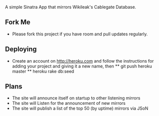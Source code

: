 A simple Sinatra App that mirrors Wikileak's Cablegate Database.

Fork Me
-------

* Please fork this project if you have room and pull updates regularly.

Deploying
---------

* Create an account on http://heroku.com and follow the instructions for adding your project and giving it a new name, then
** git push heroku master
** heroku rake db:seed

Plans
-----

* The site will announce itself on startup to other listening mirrors
* The site will Listen for the announcement of new mirrors
* The site will publish a list of the top 50 (by uptime) mirrors via JSoN
